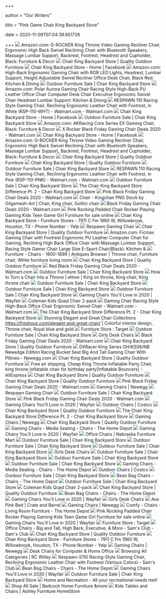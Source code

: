 +++
        
author = "Our Writers"
        
title = "Pink Game Chair King Backyard Store"
        
date = 2020-11-09T07:04:39.651726
        
+++
[ ![](https://images-na.ssl-images-amazon.com/images/I/61X0aUU9fOL._AC_SX466_.jpg)](https://images-na.ssl-images-amazon.com/images/I/61X0aUU9fOL._AC_SX466_.jpg) Amazon.com: G-ROCKER King Throne Video Gaming Recliner Chair, Ergonomic  High Back Swivel Reclining Chair with Bluetooth Speakers, Massage Lumbar  Support, Backrest, Footrest, Headrest and Cupholder, Black: Furniture &  Decor
[ ![](https://images2.imgix.net/clientimages/20383/PremiumSlideShow/Text%20Slider%20Home%20Page/48MonthFinancing-TextBanner-11.2.jpg?auto=compress,format&fit=fill&bg=FFFFFF&fm=pjpg)](https://images2.imgix.net/clientimages/20383/PremiumSlideShow/Text%20Slider%20Home%20Page/48MonthFinancing-TextBanner-11.2.jpg?auto=compress,format&fit=fill&bg=FFFFFF&fm=pjpg) Chair King Backyard Store | Quality Outdoor Furniture
[ ![](https://lookaside.fbsbx.com/lookaside/crawler/media/?media_id=1480297775487772)](https://lookaside.fbsbx.com/lookaside/crawler/media/?media_id=1480297775487772) Chair King Backyard Store - Home | Facebook
[ ![](https://images-na.ssl-images-amazon.com/images/I/612FJqz5lXL._AC_SL1500_.jpg)](https://images-na.ssl-images-amazon.com/images/I/612FJqz5lXL._AC_SL1500_.jpg) Amazon.com: High-Back Ergonomic Gaming Chair with RGB LED Lights, Headrest,  Lumbar Support, Height Adjustable Swivel Recliner Office Desk Chair, Black  Red: Kitchen & Dining
[ ![](https://marvel-b1-cdn.bc0a.com/f00000000136490/images2.imgix.net/p4dbimg/p20404/images/slwickr-f-1.jpg?fit=fill&trim=color&trimcolor=FFFFFF&trimtol=5&bg=FFFFFF&w=384&h=288&fm=pjpg&auto=format)](https://marvel-b1-cdn.bc0a.com/f00000000136490/images2.imgix.net/p4dbimg/p20404/images/slwickr-f-1.jpg?fit=fill&trim=color&trimcolor=FFFFFF&trimtol=5&bg=FFFFFF&w=384&h=288&fm=pjpg&auto=format) Outdoor Furniture Sale | Chair King Backyard Store
[ ![](https://images-na.ssl-images-amazon.com/images/I/61BuJNDhteL._AC_SX522_.jpg)](https://images-na.ssl-images-amazon.com/images/I/61BuJNDhteL._AC_SX522_.jpg) Amazon.com: Polar Aurora Gaming Chair Racing Style High-Back PU Leather  Office Chair Computer Desk Chair Executive Ergonomic Swivel Chair Headrest  Lumbar Support: Kitchen & Dining
[ ![](https://i5.walmartimages.com/asr/8afe81d5-2c94-4a63-a5a0-4379bfff9a79.435bab6736b4d8ffa6e1170519d06b5f.jpeg)](https://i5.walmartimages.com/asr/8afe81d5-2c94-4a63-a5a0-4379bfff9a79.435bab6736b4d8ffa6e1170519d06b5f.jpeg) RESPAWN 110 Racing Style Gaming Chair, Reclining Ergonomic Leather Chair  with Footrest, in White (RSP-110-WHT) - Walmart.com - Walmart.com
[ ![](https://lookaside.fbsbx.com/lookaside/crawler/media/?media_id=107276720194077)](https://lookaside.fbsbx.com/lookaside/crawler/media/?media_id=107276720194077) Chair King Backyard Store - Home | Facebook
[ ![](https://marvel-b1-cdn.bc0a.com/f00000000136490/images2.imgix.net/p4dbimg/p20404/images/wickrlucas6pcsec2bedsruby-1.jpg?fit=fill&trim=color&trimcolor=FFFFFF&trimtol=5&bg=FFFFFF&w=384&h=288&fm=pjpg&auto=format)](https://marvel-b1-cdn.bc0a.com/f00000000136490/images2.imgix.net/p4dbimg/p20404/images/wickrlucas6pcsec2bedsruby-1.jpg?fit=fill&trim=color&trimcolor=FFFFFF&trimtol=5&bg=FFFFFF&w=384&h=288&fm=pjpg&auto=format) Outdoor Furniture Sale | Chair King Backyard Store
[ ![](https://images-na.ssl-images-amazon.com/images/I/81rFTQG8pKL._AC_SY550_.jpg)](https://images-na.ssl-images-amazon.com/images/I/81rFTQG8pKL._AC_SY550_.jpg) Amazon.com: AKRacing Core Series EX Gaming Chair, Black: Furniture & Decor
[ ![](https://i5.walmartimages.com/asr/c6debe73-ce33-4c56-935b-d718be5046ad_1.245303aeb0df89657bb70125ee5fac11.jpeg)](https://i5.walmartimages.com/asr/c6debe73-ce33-4c56-935b-d718be5046ad_1.245303aeb0df89657bb70125ee5fac11.jpeg) X Rocker Black Friday Gaming Chair Deals 2020 - Walmart.com
[ ![](https://lookaside.fbsbx.com/lookaside/crawler/media/?media_id=2602771593371817&get_thumbnail=1)](https://lookaside.fbsbx.com/lookaside/crawler/media/?media_id=2602771593371817&get_thumbnail=1) Chair King Backyard Store - Home | Facebook
[ ![](https://m.media-amazon.com/images/S/aplus-media/sc/6146973e-7c85-421c-914e-b614a3d17416.__CR0,0,970,600_PT0_SX970_V1___.jpg)](https://m.media-amazon.com/images/S/aplus-media/sc/6146973e-7c85-421c-914e-b614a3d17416.__CR0,0,970,600_PT0_SX970_V1___.jpg) Amazon.com: G-ROCKER King Throne Video Gaming Recliner Chair, Ergonomic  High Back Swivel Reclining Chair with Bluetooth Speakers, Massage Lumbar  Support, Backrest, Footrest, Headrest and Cupholder, Black: Furniture &  Decor
[ ![](https://www.chairking.com/cid1341/css/20383/images/home-outdoor-wicker.jpg)](https://www.chairking.com/cid1341/css/20383/images/home-outdoor-wicker.jpg) Chair King Backyard Store | Quality Outdoor Furniture
[ ![](https://premiumcss.microdinc.com/css/20383/customercontent/uploads/nav-banner-credit-ck-300x247-4.jpg)](https://premiumcss.microdinc.com/css/20383/customercontent/uploads/nav-banner-credit-ck-300x247-4.jpg) Chair King Backyard Store | Quality Outdoor Furniture
[ ![](https://marvel-b1-cdn.bc0a.com/f00000000136490/images2.imgix.net/p4dbimg/p20404/images/maeclipse4pcfirepitseating2.jpg?fit=fill&trim=color&trimcolor=FFFFFF&trimtol=5&bg=FFFFFF&w=384&h=288&fm=pjpg&auto=format)](https://marvel-b1-cdn.bc0a.com/f00000000136490/images2.imgix.net/p4dbimg/p20404/images/maeclipse4pcfirepitseating2.jpg?fit=fill&trim=color&trimcolor=FFFFFF&trimtol=5&bg=FFFFFF&w=384&h=288&fm=pjpg&auto=format) Outdoor Furniture Sale | Chair King Backyard Store
[ ![](https://i5.walmartimages.com/asr/0e34e2ba-ec62-4bee-9ac0-548f49a637bf.10d10d004d28a4fdd031da271c3eadd8.jpeg)](https://i5.walmartimages.com/asr/0e34e2ba-ec62-4bee-9ac0-548f49a637bf.10d10d004d28a4fdd031da271c3eadd8.jpeg) RESPAWN 110 Racing Style Gaming Chair, Reclining Ergonomic Leather Chair  with Footrest, in Pink (RSP-110-PNK) - Walmart.com - Walmart.com
[ ![](https://marvel-b1-cdn.bc0a.com/f00000000136490/images2.imgix.net/p4dbimg/p20404/images/maeclipse7pcdin84x42-f-1.jpg?fit=fill&trim=color&trimcolor=FFFFFF&trimtol=5&bg=FFFFFF&w=384&h=288&fm=pjpg&auto=format)](https://marvel-b1-cdn.bc0a.com/f00000000136490/images2.imgix.net/p4dbimg/p20404/images/maeclipse7pcdin84x42-f-1.jpg?fit=fill&trim=color&trimcolor=FFFFFF&trimtol=5&bg=FFFFFF&w=384&h=288&fm=pjpg&auto=format) Outdoor Furniture Sale | Chair King Backyard Store
[ ![](https://www.chairking.com/blog/wp-content/uploads/sites/91/2019/02/cheers-1024x678.jpg)](https://www.chairking.com/blog/wp-content/uploads/sites/91/2019/02/cheers-1024x678.jpg) The Chair King Backyard Store Difference Pt. 2 - Chair King Backyard Store
[ ![](https://i5.walmartimages.com/asr/ee9306aa-6afc-4282-9c04-70f3f43515c0_1.58520dfa58454f1183988272b54b999e.jpeg?odnHeight=200&odnWidth=200&odnBg=ffffff)](https://i5.walmartimages.com/asr/ee9306aa-6afc-4282-9c04-70f3f43515c0_1.58520dfa58454f1183988272b54b999e.jpeg?odnHeight=200&odnWidth=200&odnBg=ffffff) Pink Black Friday Gaming Chair Deals 2020 - Walmart.com
[ ![](https://i.pinimg.com/originals/f4/fc/a7/f4fca7c9e3274da3b78205be26bce8d1.png)](https://i.pinimg.com/originals/f4/fc/a7/f4fca7c9e3274da3b78205be26bce8d1.png) Chair - Kingchair PNG Stock by Gilgamesh-Art | Chair, King chair, Gothic  chair
[ ![](https://i5.walmartimages.com/dfw/4ff9c6c9-e42a/k2-_90f9e27a-4f22-4f1c-9c31-a5bb42284780.v1.jpg?odnWidth=1360&odnHeight=410&odnBg=ffffff)](https://i5.walmartimages.com/dfw/4ff9c6c9-e42a/k2-_90f9e27a-4f22-4f1c-9c31-a5bb42284780.v1.jpg?odnWidth=1360&odnHeight=410&odnBg=ffffff) Black Friday Gaming Chair Deals 2020 - Walmart.com
[ ![](https://i.ebayimg.com/images/g/luoAAOSwMAxdxocJ/s-l1600.jpg)](https://i.ebayimg.com/images/g/luoAAOSwMAxdxocJ/s-l1600.jpg) Pink Rocking Padded Chair Rocker Playing Gaming Kids Teen Game Girl  Furniture for sale online
[ ![](https://s3-media0.fl.yelpcdn.com/bphoto/Dx_sDbTOmFIUQ0LUS3QNOA/348s.jpg)](https://s3-media0.fl.yelpcdn.com/bphoto/Dx_sDbTOmFIUQ0LUS3QNOA/348s.jpg) Chair King Backyard Store - Furniture Stores - 7911 C Fm 1960 W,  Willowbrook, Houston, TX - Phone Number - Yelp
[ ![](https://images.costco-static.com/ImageDelivery/imageService?profileId=12026540&imageId=100388800-847__1&recipeName=350)](https://images.costco-static.com/ImageDelivery/imageService?profileId=12026540&imageId=100388800-847__1&recipeName=350) Respawn Gaming Chair
[ ![](https://www.chairking.com/cid1341/css/20383/images/home-aluminum.jpg)](https://www.chairking.com/cid1341/css/20383/images/home-aluminum.jpg) Chair King Backyard Store | Quality Outdoor Furniture
[ ![](https://images-na.ssl-images-amazon.com/images/I/61Uy0pMMiwL._AC_SY879_.jpg)](https://images-na.ssl-images-amazon.com/images/I/61Uy0pMMiwL._AC_SY879_.jpg) Amazon.com: Ficmax Gaming Chair with Footrest Ergonomic PU Leather Computer  Chair for Gaming, Reclining High Back Office Chair with Massage Lumbar  Support, Racing Style Gamer Chair Large Size E-Sport Chair(Black): Kitchen &
[ ![](https://i.pinimg.com/originals/01/31/02/0131025855f27371382d127d1b7be1cc.jpg)](https://i.pinimg.com/originals/01/31/02/0131025855f27371382d127d1b7be1cc.jpg) Furniture - Chairs - 1800-1899 | Antiques Browser | Throne chair, Furniture  chair, White furniture living room
[ ![](https://images2.imgix.net/clientimages/20383/PremiumSlideShow/Last%20Banner%20Home%20Page%202/blogsection-plants.jpg?auto=compress,format&fit=fill&bg=FFFFFF&fm=pjpg)](https://images2.imgix.net/clientimages/20383/PremiumSlideShow/Last%20Banner%20Home%20Page%202/blogsection-plants.jpg?auto=compress,format&fit=fill&bg=FFFFFF&fm=pjpg) Chair King Backyard Store | Quality Outdoor Furniture
[ ![](https://i5.walmartimages.com/asr/bccbdfe2-bd90-430c-81a8-3dba6cd77aeb.a688b742edca33cf02662a2f0b2340e6.jpeg?odnHeight=200&odnWidth=200&odnBg=ffffff)](https://i5.walmartimages.com/asr/bccbdfe2-bd90-430c-81a8-3dba6cd77aeb.a688b742edca33cf02662a2f0b2340e6.jpeg?odnHeight=200&odnWidth=200&odnBg=ffffff) Red Black Friday Gaming Chair Deals 2020 - Walmart.com
[ ![](https://marvel-b1-cdn.bc0a.com/f00000000136490/images2.imgix.net/p4dbimg/p20404/images/solstice-cush-4pc-sofa-grp-58x36fpct-twilight-1-1.jpg?fit=fill&trim=color&trimcolor=FFFFFF&trimtol=5&bg=FFFFFF&w=384&h=288&fm=pjpg&auto=format)](https://marvel-b1-cdn.bc0a.com/f00000000136490/images2.imgix.net/p4dbimg/p20404/images/solstice-cush-4pc-sofa-grp-58x36fpct-twilight-1-1.jpg?fit=fill&trim=color&trimcolor=FFFFFF&trimtol=5&bg=FFFFFF&w=384&h=288&fm=pjpg&auto=format) Outdoor Furniture Sale | Chair King Backyard Store
[ ![](https://i.pinimg.com/originals/de/55/b8/de55b8515590307ee597204e75ddf232.jpg)](https://i.pinimg.com/originals/de/55/b8/de55b8515590307ee597204e75ddf232.jpg) How to Turn a Chair Into a Throne | eHow | King on throne, King chair, King  throne chair
[ ![](https://marvel-b1-cdn.bc0a.com/f00000000136490/images2.imgix.net/p4dbimg/p20404/images/7pc-128x42-table-indigo-1.jpg?fit=fill&trim=color&trimcolor=FFFFFF&trimtol=5&bg=FFFFFF&w=384&h=288&fm=pjpg&auto=format)](https://marvel-b1-cdn.bc0a.com/f00000000136490/images2.imgix.net/p4dbimg/p20404/images/7pc-128x42-table-indigo-1.jpg?fit=fill&trim=color&trimcolor=FFFFFF&trimtol=5&bg=FFFFFF&w=384&h=288&fm=pjpg&auto=format) Outdoor Furniture Sale | Chair King Backyard Store
[ ![](https://marvel-b1-cdn.bc0a.com/f00000000136490/images2.imgix.net/p4dbimg/p20404/images/pdp_como_sectional_blue_no_table-1.jpg?fit=fill&trim=color&trimcolor=FFFFFF&trimtol=5&bg=FFFFFF&w=384&h=288&fm=pjpg&auto=format)](https://marvel-b1-cdn.bc0a.com/f00000000136490/images2.imgix.net/p4dbimg/p20404/images/pdp_como_sectional_blue_no_table-1.jpg?fit=fill&trim=color&trimcolor=FFFFFF&trimtol=5&bg=FFFFFF&w=384&h=288&fm=pjpg&auto=format) Outdoor Furniture Sale | Chair King Backyard Store
[ ![](https://marvel-b1-cdn.bc0a.com/f00000000136490/images2.imgix.net/p4dbimg/p20404/images/lodge-9pc-din-84x128x44-1.jpg?fit=fill&trim=color&trimcolor=FFFFFF&trimtol=5&bg=FFFFFF&w=384&h=288&fm=pjpg&auto=format)](https://marvel-b1-cdn.bc0a.com/f00000000136490/images2.imgix.net/p4dbimg/p20404/images/lodge-9pc-din-84x128x44-1.jpg?fit=fill&trim=color&trimcolor=FFFFFF&trimtol=5&bg=FFFFFF&w=384&h=288&fm=pjpg&auto=format) Outdoor Furniture Sale | Chair King Backyard Store
[ ![](https://secure.img1-fg.wfcdn.com/im/45393547/resize-h600-w600%5Ecompr-r85/3137/31377768/Gaming+Chairs.jpg)](https://secure.img1-fg.wfcdn.com/im/45393547/resize-h600-w600%5Ecompr-r85/3137/31377768/Gaming+Chairs.jpg) Gaming Chairs You'll Love in 2020 | Wayfair
[ ![](https://richmedia.ca-richimage.com/ImageDelivery/imageService?profileId=12026540&id=1425656&recipeId=729)](https://richmedia.ca-richimage.com/ImageDelivery/imageService?profileId=12026540&id=1425656&recipeId=729) Coleman Kids Quad Chair 2-pack
[ ![](https://i5.walmartimages.com/asr/36ab2720-66c3-44b9-b4c9-ea3eedec6979_1.d23e019c221965f2f71335473154626f.jpeg)](https://i5.walmartimages.com/asr/36ab2720-66c3-44b9-b4c9-ea3eedec6979_1.d23e019c221965f2f71335473154626f.jpeg) Gaming Chair Racing Style High-Back Office Chair Ergonomic Swivel Chair -  Walmart.com - Walmart.com
[ ![](https://premiumcss.microdinc.com/css/20383/images/throwpillowscushions.jpg)](https://premiumcss.microdinc.com/css/20383/images/throwpillowscushions.jpg) The Chair King Backyard Store Difference Pt. 2 - Chair King Backyard Store
[ ![](https://i.pinimg.com/originals/cd/53/e8/cd53e843cf01fa5df62c089b1b35eb35.jpg)](https://i.pinimg.com/originals/cd/53/e8/cd53e843cf01fa5df62c089b1b35eb35.jpg) Stunning Elegant and Great Chair Collections  https://freshouz.com/elegant-and-great-chair/ | Colorful interior design,  Throne chair, Royal blue and gold
[ ![](https://target.scene7.com/is/image/Target/Furniture219475-200305_1583423510693?fmt=pjpeg)](https://target.scene7.com/is/image/Target/Furniture219475-200305_1583423510693?fmt=pjpeg) Furniture Store : Target
[ ![](https://marvel-b1-cdn.bc0a.com/f00000000136490/images2.imgix.net/p4dbimg/p20404/images/vinings-3pc-1.jpg?fit=fill&trim=color&trimcolor=FFFFFF&trimtol=5&bg=FFFFFF&w=384&h=288&fm=pjpg&auto=format)](https://marvel-b1-cdn.bc0a.com/f00000000136490/images2.imgix.net/p4dbimg/p20404/images/vinings-3pc-1.jpg?fit=fill&trim=color&trimcolor=FFFFFF&trimtol=5&bg=FFFFFF&w=384&h=288&fm=pjpg&auto=format) Outdoor Furniture Sale | Chair King Backyard Store
[ ![](https://assets.roomstogo.com/kids-hayley-pink-desk-chair_38202608_image-item?cache-id=e57ce092ce365c324f8ab8ea38282728&h=385)](https://assets.roomstogo.com/kids-hayley-pink-desk-chair_38202608_image-item?cache-id=e57ce092ce365c324f8ab8ea38282728&h=385) Girls Desk Chairs
[ ![](https://i5.walmartimages.com/asr/07fe428b-d2b3-4a0b-908a-b2032fa3da22.913d5dfcbd937dcc823650bdf6b71c01.jpeg?odnHeight=200&odnWidth=200&odnBg=ffffff)](https://i5.walmartimages.com/asr/07fe428b-d2b3-4a0b-908a-b2032fa3da22.913d5dfcbd937dcc823650bdf6b71c01.jpeg?odnHeight=200&odnWidth=200&odnBg=ffffff) Black Friday Gaming Chair Deals 2020 - Walmart.com
[ ![](https://images2.imgix.net/clientimages/20383/PremiumSlideShow/Middle%20Banner%20Home%20Page/copper-accents-desktop-homepage.jpg?auto=compress,format&fit=fill&bg=FFFFFF&fm=pjpg)](https://images2.imgix.net/clientimages/20383/PremiumSlideShow/Middle%20Banner%20Home%20Page/copper-accents-desktop-homepage.jpg?auto=compress,format&fit=fill&bg=FFFFFF&fm=pjpg) Chair King Backyard Store | Quality Outdoor Furniture
[ ![](https://c1.neweggimages.com/ProductImageCompressAll1280/A3GY_130882405217464469TXn3T82rXM.jpg)](https://c1.neweggimages.com/ProductImageCompressAll1280/A3GY_130882405217464469TXn3T82rXM.jpg) DXRacer King Series OH/KS06/NB Newedge Edition Racing Bucket Seat Big And  Tall Gaming Chair With Pillows - Newegg.com
[ ![](https://premiumcss.microdinc.com/css/20383/images/logo.png)](https://premiumcss.microdinc.com/css/20383/images/logo.png) Chair King Backyard Store | Quality Outdoor Furniture
[ ![](https://ae01.alicdn.com/kf/HTB1sPVlXLvsK1Rjy0Fiq6zwtXXal/Free-air-shipping-Cheap-King-Throne-Inflatable-Party-Chair-king-throne-inflatable-chair-for-birthday-party.jpg_Q90.jpg_.webp)](https://ae01.alicdn.com/kf/HTB1sPVlXLvsK1Rjy0Fiq6zwtXXal/Free-air-shipping-Cheap-King-Throne-Inflatable-Party-Chair-king-throne-inflatable-chair-for-birthday-party.jpg_Q90.jpg_.webp) Free air shipping, Cheap King Throne Inflatable Party Chair, king throne  inflatable chair for birthday party|Inflatable Bouncers| - AliExpress
[ ![](https://www.chairking.com/cid1341/css/20383/customercontent/carousel/36in-snowy-bristle-berry-wreath-led-100lights-4.jpg)](https://www.chairking.com/cid1341/css/20383/customercontent/carousel/36in-snowy-bristle-berry-wreath-led-100lights-4.jpg) Chair King Backyard Store | Quality Outdoor Furniture
[ ![](https://images2.imgix.net/clientimages/20383/PremiumSlideShow/Last%20Banner%20Home%20Page%203/blogsection-torches.jpg?auto=compress,format&fit=fill&bg=FFFFFF&fm=pjpg)](https://images2.imgix.net/clientimages/20383/PremiumSlideShow/Last%20Banner%20Home%20Page%203/blogsection-torches.jpg?auto=compress,format&fit=fill&bg=FFFFFF&fm=pjpg) Chair King Backyard Store | Quality Outdoor Furniture
[ ![](https://i5.walmartimages.com/asr/4fc3a2c6-f147-4761-a920-a6536aad566c.037fdeff00f866c32e523031ffd35b78.jpeg?odnHeight=200&odnWidth=200&odnBg=ffffff)](https://i5.walmartimages.com/asr/4fc3a2c6-f147-4761-a920-a6536aad566c.037fdeff00f866c32e523031ffd35b78.jpeg?odnHeight=200&odnWidth=200&odnBg=ffffff) Pink Black Friday Gaming Chair Deals 2020 - Walmart.com
[ ![](https://c1.neweggimages.com/ProductImageCompressAll300/AKUYS200910RLqCS.jpg)](https://c1.neweggimages.com/ProductImageCompressAll300/AKUYS200910RLqCS.jpg) Gaming Chairs | Newegg
[ ![](https://richmedia.ca-richimage.com/ImageDelivery/imageService?profileId=12026540&id=1228944&recipeId=728)](https://richmedia.ca-richimage.com/ImageDelivery/imageService?profileId=12026540&id=1228944&recipeId=728) Respawn Gaming Chair
[ ![](https://marvel-b1-cdn.bc0a.com/f00000000136490/images2.imgix.net/p4dbimg/p20404/images/solstice-cush-4pc-sofa-grp-58x36fpct-stone-1-1.jpg?fit=fill&trim=color&trimcolor=FFFFFF&trimtol=5&bg=FFFFFF&w=384&h=288&fm=pjpg&auto=format)](https://marvel-b1-cdn.bc0a.com/f00000000136490/images2.imgix.net/p4dbimg/p20404/images/solstice-cush-4pc-sofa-grp-58x36fpct-stone-1-1.jpg?fit=fill&trim=color&trimcolor=FFFFFF&trimtol=5&bg=FFFFFF&w=384&h=288&fm=pjpg&auto=format) Outdoor Furniture Sale | Chair King Backyard Store
[ ![](https://i5.walmartimages.com/asr/701c3e35-8d8f-4f70-a8d7-cef21e19d434.aeef9db9f23949c93ab561762f1464c2.jpeg?odnHeight=200&odnWidth=200&odnBg=ffffff)](https://i5.walmartimages.com/asr/701c3e35-8d8f-4f70-a8d7-cef21e19d434.aeef9db9f23949c93ab561762f1464c2.jpeg?odnHeight=200&odnWidth=200&odnBg=ffffff) Pink Black Friday Gaming Chair Deals 2020 - Walmart.com
[ ![](https://secure.img1-fg.wfcdn.com/im/69907742/compr-r85/1212/121270724/default.jpg)](https://secure.img1-fg.wfcdn.com/im/69907742/compr-r85/1212/121270724/default.jpg) Gaming Chairs You'll Love in 2020 | Wayfair
[ ![](https://images.costco-static.com/ImageDelivery/imageService?profileId=12026540&imageId=100423349-847__1&recipeName=350)](https://images.costco-static.com/ImageDelivery/imageService?profileId=12026540&imageId=100423349-847__1&recipeName=350) Outdoor Chairs | Costco
[ ![](https://images2.imgix.net/clientimages/20383/PremiumSlideShow/Last%20Banner%20Home%20Page%201/blogsection-dinnerware.jpg?auto=compress,format&fit=fill&bg=FFFFFF&fm=pjpg)](https://images2.imgix.net/clientimages/20383/PremiumSlideShow/Last%20Banner%20Home%20Page%201/blogsection-dinnerware.jpg?auto=compress,format&fit=fill&bg=FFFFFF&fm=pjpg) Chair King Backyard Store | Quality Outdoor Furniture
[ ![](https://premiumcss.microdinc.com/css/20383/images/handcraftedcastaluminum.jpg)](https://premiumcss.microdinc.com/css/20383/images/handcraftedcastaluminum.jpg) The Chair King Backyard Store Difference Pt. 2 - Chair King Backyard Store
[ ![](https://c1.neweggimages.com/ProductImageCompressAll300/2T4-029X-00019-S01.jpg)](https://c1.neweggimages.com/ProductImageCompressAll300/2T4-029X-00019-S01.jpg) Gaming Chairs | Newegg
[ ![](https://www.chairking.com/cid1341/css/20383/images/home-cast-aluminum.jpg)](https://www.chairking.com/cid1341/css/20383/images/home-cast-aluminum.jpg) Chair King Backyard Store | Quality Outdoor Furniture
[ ![](https://images.homedepot-static.com/productImages/44f9bdf5-2244-48f0-9faf-2367d6a9d07d/svn/black-black-pu-leather-loungie-media-seating-rc64-01bbk-hd-64_1000.jpg)](https://images.homedepot-static.com/productImages/44f9bdf5-2244-48f0-9faf-2367d6a9d07d/svn/black-black-pu-leather-loungie-media-seating-rc64-01bbk-hd-64_1000.jpg) Gaming Chairs - Media Seating - Chairs - The Home Depot
[ ![](https://secure.img1-fg.wfcdn.com/im/36124313/compr-r85/1236/123651416/default.jpg)](https://secure.img1-fg.wfcdn.com/im/36124313/compr-r85/1236/123651416/default.jpg) Gaming Chairs You'll Love in 2020 | Wayfair
[ ![](https://www.nfm.com/productimages/57424335/1/M/CC3282BB-5E2D-4F2F-BE49-A14572E3A015)](https://www.nfm.com/productimages/57424335/1/M/CC3282BB-5E2D-4F2F-BE49-A14572E3A015) Office Chairs | Nebraska Furniture Mart
[ ![](https://marvel-b1-cdn.bc0a.com/f00000000136490/images2.imgix.net/p4dbimg/p20404/images/sanlucas_5pc_secsofagrp_ruby-f-1.jpg?fit=fill&trim=color&trimcolor=FFFFFF&trimtol=5&bg=FFFFFF&w=384&h=288&fm=pjpg&auto=format)](https://marvel-b1-cdn.bc0a.com/f00000000136490/images2.imgix.net/p4dbimg/p20404/images/sanlucas_5pc_secsofagrp_ruby-f-1.jpg?fit=fill&trim=color&trimcolor=FFFFFF&trimtol=5&bg=FFFFFF&w=384&h=288&fm=pjpg&auto=format) Outdoor Furniture Sale | Chair King Backyard Store
[ ![](https://marvel-b1-cdn.bc0a.com/f00000000136490/images2.imgix.net/p4dbimg/p20404/images/hm_lexington_9pcdine_czen-1.jpg?fit=fill&trim=color&trimcolor=FFFFFF&trimtol=5&bg=FFFFFF&w=384&h=288&fm=pjpg&auto=format)](https://marvel-b1-cdn.bc0a.com/f00000000136490/images2.imgix.net/p4dbimg/p20404/images/hm_lexington_9pcdine_czen-1.jpg?fit=fill&trim=color&trimcolor=FFFFFF&trimtol=5&bg=FFFFFF&w=384&h=288&fm=pjpg&auto=format) Outdoor Furniture Sale | Chair King Backyard Store
[ ![](https://marvel-b1-cdn.bc0a.com/f00000000136490/images2.imgix.net/p4dbimg/p20404/images/bordeaux9pcdinround-f-1.jpg?fit=fill&trim=color&trimcolor=FFFFFF&trimtol=5&bg=FFFFFF&w=384&h=288&fm=pjpg&auto=format)](https://marvel-b1-cdn.bc0a.com/f00000000136490/images2.imgix.net/p4dbimg/p20404/images/bordeaux9pcdinround-f-1.jpg?fit=fill&trim=color&trimcolor=FFFFFF&trimtol=5&bg=FFFFFF&w=384&h=288&fm=pjpg&auto=format) Outdoor Furniture Sale | Chair King Backyard Store
[ ![](https://assets.roomstogo.com/kids-aeryn-black-red-led-gaming-chair_38225036_image-item?cache-id=28b441fb3ea371bcd2749ae22d2ab570&h=385)](https://assets.roomstogo.com/kids-aeryn-black-red-led-gaming-chair_38225036_image-item?cache-id=28b441fb3ea371bcd2749ae22d2ab570&h=385) Girls Desk Chairs
[ ![](https://marvel-b1-cdn.bc0a.com/f00000000136490/images2.imgix.net/p4dbimg/p20404/images/4-pc-sofa-group-barnwood-woven-royce-mist-1.jpg?fit=fill&trim=color&trimcolor=FFFFFF&trimtol=5&bg=FFFFFF&w=384&h=288&fm=pjpg&auto=format)](https://marvel-b1-cdn.bc0a.com/f00000000136490/images2.imgix.net/p4dbimg/p20404/images/4-pc-sofa-group-barnwood-woven-royce-mist-1.jpg?fit=fill&trim=color&trimcolor=FFFFFF&trimtol=5&bg=FFFFFF&w=384&h=288&fm=pjpg&auto=format) Outdoor Furniture Sale | Chair King Backyard Store
[ ![](https://marvel-b1-cdn.bc0a.com/f00000000136490/images2.imgix.net/p4dbimg/p20404/images/5-pc-san-lucas-location-n-1.jpg?fit=fill&trim=color&trimcolor=FFFFFF&trimtol=5&bg=FFFFFF&w=384&h=288&fm=pjpg&auto=format)](https://marvel-b1-cdn.bc0a.com/f00000000136490/images2.imgix.net/p4dbimg/p20404/images/5-pc-san-lucas-location-n-1.jpg?fit=fill&trim=color&trimcolor=FFFFFF&trimtol=5&bg=FFFFFF&w=384&h=288&fm=pjpg&auto=format) Outdoor Furniture Sale | Chair King Backyard Store
[ ![](https://marvel-b1-cdn.bc0a.com/f00000000136490/images2.imgix.net/p4dbimg/p20404/images/4-pc-sofa-group-barnwood-woven-level-atlantis-1.jpg?fit=fill&trim=color&trimcolor=FFFFFF&trimtol=5&bg=FFFFFF&w=384&h=288&fm=pjpg&auto=format)](https://marvel-b1-cdn.bc0a.com/f00000000136490/images2.imgix.net/p4dbimg/p20404/images/4-pc-sofa-group-barnwood-woven-level-atlantis-1.jpg?fit=fill&trim=color&trimcolor=FFFFFF&trimtol=5&bg=FFFFFF&w=384&h=288&fm=pjpg&auto=format) Outdoor Furniture Sale | Chair King Backyard Store
[ ![](https://images.homedepot-static.com/catalog/productImages/300/92/92821e2a-7d35-414d-999f-bdc0a369ba1c_300.jpg)](https://images.homedepot-static.com/catalog/productImages/300/92/92821e2a-7d35-414d-999f-bdc0a369ba1c_300.jpg) Gaming Chairs - Media Seating - Chairs - The Home Depot
[ ![](https://images.costco-static.com/ImageDelivery/imageService?profileId=12026540&imageId=1477574-847__1&recipeName=350)](https://images.costco-static.com/ImageDelivery/imageService?profileId=12026540&imageId=1477574-847__1&recipeName=350) Outdoor Chairs | Costco
[ ![](https://marvel-b1-cdn.bc0a.com/f00000000136490/images2.imgix.net/p4dbimg/p20404/images/nci_contempo_4pc_sectional_castsilver-1.jpg?fit=fill&trim=color&trimcolor=FFFFFF&trimtol=5&bg=FFFFFF&w=384&h=288&fm=pjpg&auto=format)](https://marvel-b1-cdn.bc0a.com/f00000000136490/images2.imgix.net/p4dbimg/p20404/images/nci_contempo_4pc_sectional_castsilver-1.jpg?fit=fill&trim=color&trimcolor=FFFFFF&trimtol=5&bg=FFFFFF&w=384&h=288&fm=pjpg&auto=format) Outdoor Furniture Sale | Chair King Backyard Store
[ ![](https://images.homedepot-static.com/productImages/ad74429e-ad24-4822-9aa9-9978b6c2c928/svn/pink-flash-furniture-bean-bag-chairs-dgbeansmsldpk-64_400.jpg)](https://images.homedepot-static.com/productImages/ad74429e-ad24-4822-9aa9-9978b6c2c928/svn/pink-flash-furniture-bean-bag-chairs-dgbeansmsldpk-64_400.jpg) Bean Bag Chairs - Chairs - The Home Depot
[ ![](https://marvel-b1-cdn.bc0a.com/f00000000136490/images2.imgix.net/p4dbimg/p20404/images/turinsparrow-4pcset-f-1.jpg?fit=fill&trim=color&trimcolor=FFFFFF&trimtol=5&bg=FFFFFF&w=384&h=288&fm=pjpg&auto=format)](https://marvel-b1-cdn.bc0a.com/f00000000136490/images2.imgix.net/p4dbimg/p20404/images/turinsparrow-4pcset-f-1.jpg?fit=fill&trim=color&trimcolor=FFFFFF&trimtol=5&bg=FFFFFF&w=384&h=288&fm=pjpg&auto=format) Outdoor Furniture Sale | Chair King Backyard Store
[ ![](https://images.costco-static.com/ImageDelivery/imageService?profileId=12026540&itemId=100509493-847&recipeName=680)](https://images.costco-static.com/ImageDelivery/imageService?profileId=12026540&itemId=100509493-847&recipeName=680) Coleman Kids Quad Chair 2-pack
[ ![](https://premiumcss.microdinc.com/css/20383/customercontent/uploads/nav-banner-guardsman-300x247.jpg)](https://premiumcss.microdinc.com/css/20383/customercontent/uploads/nav-banner-guardsman-300x247.jpg) Chair King Backyard Store | Quality Outdoor Furniture
[ ![](https://images.homedepot-static.com/productImages/715d36f0-3d5e-4e94-bca8-b3e992408fc8/svn/pink-bean-bag-chairs-hw57991pi-64_400.jpg)](https://images.homedepot-static.com/productImages/715d36f0-3d5e-4e94-bca8-b3e992408fc8/svn/pink-bean-bag-chairs-hw57991pi-64_400.jpg) Bean Bag Chairs - Chairs - The Home Depot
[ ![](https://secure.img1-fg.wfcdn.com/im/24295004/resize-h310-w310%5Ecompr-r85/1268/126859332/lowndes-genuine-leather-gaming-chair.jpg)](https://secure.img1-fg.wfcdn.com/im/24295004/resize-h310-w310%5Ecompr-r85/1268/126859332/lowndes-genuine-leather-gaming-chair.jpg) Gaming Chairs You'll Love in 2020 | Wayfair
[ ![](https://assets.roomstogo.com/kids-lucille-pink-desk-chair_38105195_image-item?cache-id=984a694d728db4613049a3647d6ea312&h=385)](https://assets.roomstogo.com/kids-lucille-pink-desk-chair_38105195_image-item?cache-id=984a694d728db4613049a3647d6ea312&h=385) Girls Desk Chairs
[ ![](https://images.crateandbarrel.com/is/image/Crate/AvaQueenBedPinkSSS20_16x9/$web_pdp_main_carousel_zoom_med$/200609135022/ava-pink-bed.jpg)](https://images.crateandbarrel.com/is/image/Crate/AvaQueenBedPinkSSS20_16x9/$web_pdp_main_carousel_zoom_med$/200609135022/ava-pink-bed.jpg) Ava Pink Bed | Crate and Barrel
[ ![](https://c1.neweggimages.com/ProductImageCompressAll300/358-003D-000B5-S01.jpg)](https://c1.neweggimages.com/ProductImageCompressAll300/358-003D-000B5-S01.jpg) Gaming Chairs | Newegg
[ ![](https://images.homedepot-static.com/productImages/01525aa3-9c4a-408e-bd63-2f413e284248/svn/pink-loungie-bean-bag-chairs-rc40-08pk-hd-64_300.jpg)](https://images.homedepot-static.com/productImages/01525aa3-9c4a-408e-bd63-2f413e284248/svn/pink-loungie-bean-bag-chairs-rc40-08pk-hd-64_300.jpg) Comfy - Chairs - Living Room Furniture - The Home Depot
[ ![](https://i.ebayimg.com/images/g/L78AAOSwATddxocB/s-l1600.jpg)](https://i.ebayimg.com/images/g/L78AAOSwATddxocB/s-l1600.jpg) Pink Rocking Padded Chair Rocker Playing Gaming Kids Teen Game Girl  Furniture for sale online
[ ![](https://secure.img1-fg.wfcdn.com/im/38680718/resize-h310-w310%5Ecompr-r85/1000/100000327/pc-racing-game-chair.jpg)](https://secure.img1-fg.wfcdn.com/im/38680718/resize-h310-w310%5Ecompr-r85/1000/100000327/pc-racing-game-chair.jpg) Gaming Chairs You'll Love in 2020 | Wayfair
[ ![](https://target.scene7.com/is/image/Target/GamingFurniture_catnav_328x328_WEBimage_upload-200423_1587668423314?wid=315&hei=315&qlt=60&fmt=pjpeg)](https://target.scene7.com/is/image/Target/GamingFurniture_catnav_328x328_WEBimage_upload-200423_1587668423314?wid=315&hei=315&qlt=60&fmt=pjpeg) Furniture Store : Target
[ ![](https://scene7.samsclub.com/is/image/samsclub/0009023426626_A?wid=280&hei=280)](https://scene7.samsclub.com/is/image/samsclub/0009023426626_A?wid=280&hei=280) Office Chairs - Big and Tall, High Back, Executive, & More - Sam's Club -  Sam's Club
[ ![](https://premiumcss.microdinc.com/css/20383/customercontent/uploads/nav-banner-tableware-300x247.jpg)](https://premiumcss.microdinc.com/css/20383/customercontent/uploads/nav-banner-tableware-300x247.jpg) Chair King Backyard Store | Quality Outdoor Furniture
[ ![](https://s3-media0.fl.yelpcdn.com/tphoto/TFOQdn_QfsRSiZoquBG0Kg/o.jpg)](https://s3-media0.fl.yelpcdn.com/tphoto/TFOQdn_QfsRSiZoquBG0Kg/o.jpg) Chair King Backyard Store - Furniture Stores - 7911 C Fm 1960 W,  Willowbrook, Houston, TX - Phone Number - Yelp
[ ![](https://c1.neweggimages.com/ProductImageCompressAll300/2T4-01VY-00001-S04.jpg)](https://c1.neweggimages.com/ProductImageCompressAll300/2T4-01VY-00001-S04.jpg) Gaming Chairs | Newegg
[ ![](https://assets.roomstogo.com/shurburne-black-office-chair_21373004_image-item?cache-id=cd1e29047d1bf91e67cf6324289c18c5&h=385)](https://assets.roomstogo.com/shurburne-black-office-chair_21373004_image-item?cache-id=cd1e29047d1bf91e67cf6324289c18c5&h=385) Desk Chairs for Computer & Home Office
[ ![](https://static.rcwilley.com/products/111577098/Beige-Upholstered-Dining-Room-Chair---Maddox-rcwilley-image1~400.jpg?r=7)](https://static.rcwilley.com/products/111577098/Beige-Upholstered-Dining-Room-Chair---Maddox-rcwilley-image1~400.jpg?r=7) Browsing All Categories | RC Willey
[ ![](https://scene7.samsclub.com/is/image/samsclub/0084512309576_B?wid=280&hei=280)](https://scene7.samsclub.com/is/image/samsclub/0084512309576_B?wid=280&hei=280) Respawn-S110 Racing-Style Gaming Chair, Reclining Ergonomic Leather Chair  with Footrest (Various Colors) - Sam's Club
[ ![](https://images.homedepot-static.com/productImages/8692560c-8910-489b-8248-11a1aa45069a/svn/pink-white-mesh-loungie-bean-bag-chairs-rc62-23wpk-hd-64_400.jpg)](https://images.homedepot-static.com/productImages/8692560c-8910-489b-8248-11a1aa45069a/svn/pink-white-mesh-loungie-bean-bag-chairs-rc62-23wpk-hd-64_400.jpg) Bean Bag Chairs - Chairs - The Home Depot
[ ![](https://secure.img1-fg.wfcdn.com/im/88977119/resize-h310-w310%5Ecompr-r85/1286/128629075/massage-ergonomic-gaming-chair.jpg)](https://secure.img1-fg.wfcdn.com/im/88977119/resize-h310-w310%5Ecompr-r85/1286/128629075/massage-ergonomic-gaming-chair.jpg) Gaming Chairs You'll Love in 2020 | Wayfair
[ ![](https://marvel-b1-cdn.bc0a.com/f00000000136490/images2.imgix.net/p4dbimg/p20404/images/2309516-1.jpg?fit=fill&trim=color&trimcolor=FFFFFF&trimtol=5&bg=FFFFFF&w=384&h=288&fm=pjpg&auto=format)](https://marvel-b1-cdn.bc0a.com/f00000000136490/images2.imgix.net/p4dbimg/p20404/images/2309516-1.jpg?fit=fill&trim=color&trimcolor=FFFFFF&trimtol=5&bg=FFFFFF&w=384&h=288&fm=pjpg&auto=format) Outdoor Furniture Sale | Chair King Backyard Store
[ ![](https://s3.amazonaws.com/wp-agilitysquared/myproductdata/wp-content/uploads/2020/09/King-Chair.png)](https://s3.amazonaws.com/wp-agilitysquared/myproductdata/wp-content/uploads/2020/09/King-Chair.png) Home and Recreation - All your recreational needs met!
[ ![](https://www.badcock.com/images/thumbs/0022050_ava-youth-rocker_500.jpeg)](https://www.badcock.com/images/thumbs/0022050_ava-youth-rocker_500.jpeg) Shop All Sale | Badcock Home Furniture &more
[ ![](https://ashleyfurniture.scene7.com/is/image/AshleyFurniture/B600002340_2?$AFHS-Grid-1X$)](https://ashleyfurniture.scene7.com/is/image/AshleyFurniture/B600002340_2?$AFHS-Grid-1X$) Kids Tables and Chairs | Ashley Furniture HomeStore
